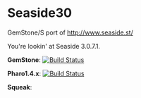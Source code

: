 Seaside30
=========

GemStone/S port of http://www.seaside.st/

You're lookin' at Seaside 3.0.7.1.

**GemStone**: [![Build Status](https://travis-ci.org/glassdb/Seaside30.png?branch=gemstone)](https://travis-ci.org/glassdb/Seaside30)

**Pharo1.4.x**: [![Build Status](https://travis-ci.org/glassdb/Seaside30.png?branch=pharo1.4)](https://travis-ci.org/glassdb/Seaside30)

**Squeak**:
